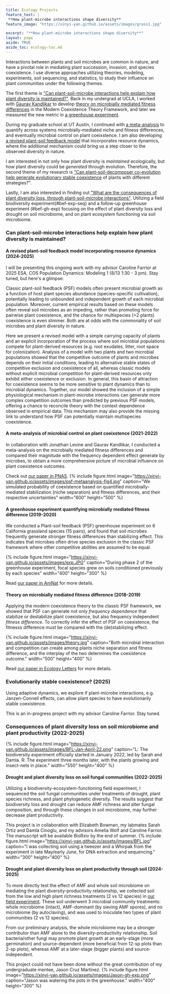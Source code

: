 ```yaml
---
title: Ecology Projects
feature_text: |
 **How plant-microbe interactions shape diversity**
feature_image: "https://xinyi-yan.github.io/assets/images/grass1.jpg"

excerpt: "**How plant-microbe interactions shape diversity**"
layout: page
aside: TRUE
aside_toc: ecology-toc.md     
---
```


Interactions between plants and soil microbes are common in nature, and have a pivotal role in mediating plant succession, invasion, and species coexistence. I use diverse approaches utilizing theories, modeling, experiments, soil sequencing, and statistics, to study their influence on plant communities under the following themes.

The first theme is ["Can plant-soil-microbe interactions help explain how plant diversity is maintained?"](#psf). Back in my undergrad at UCLA, I worked with [Gaurav Kandlikar](https://gauravsk.gitlab.io/) to develop [theory on microbially mediated fitness differences](#psf-theory) in the Modern Coexistence Theory Framework, and later we measured the new metric in [a greenhouse experiment](#psf-experiment). 

During my graduate school at UT Austin, I continued with [a meta-analysis](#psf-metaanalysis) to quantify across systems microbially-mediated niche and fitness differences, and eventually microbial control on plant coeixstence. I am also developing [a revised plant-soil feedback model](#psf-model) that incorporates resource dynamics, where the additional mechanism could bring us a step closer to the observed diversity in nature.

I am interested in not only how plant diversity is *maintained* ecologically, but how plant diversity could be *generated* through evolution. Therefore, the second theme of my research is ["Can plant-soil-decomposer co-evolution help generate evolutionary stable coexistence](#evo-coexistence) of plants with different strategies?". 

Lastly, I am also interested in finding out ["What are the consequences of plant diversity loss, through plant-soil-microbe interactions"](#bef). Utilizing a field biodiversity experiment(#bef-exp-seq) and a follow-up greenhouse experiment (#bef-gh-exp) focusing on the effect of plant diversity loss and drought on soil microbiome, and on plant ecosystem functioning via soil microbiome.

### Can plant-soil-microbe interactions help explain how plant diversity is maintained? <a name="psf"></a>
#### A revised plant-soil feedback model incorporating resource dynamics (2024-2025) <a name="psf-model"></a>
I will be presenting this ongoing work with my advisor Caroline Farrior at 2025 ESA, COS Population Dynamics: Modeling 1 (8/13 1:30 - 3 pm). Stay tuned, but here's a glimpse:
  
Classic plant-soil feedback (PSF) models often present microbial growth as a function of host plant species abundance (species-specific cultivation), potentially leading to unbounded and independent growth of each microbial population. Moreover, current empirical results based on these models often reveal soil microbes as an impeding, rather than promoting force for pairwise plant coexistence, and the chance for multispecies (>2 plants) coexistence is even slimmer. Both are at odds with the commonality of soil microbes and plant diversity in nature. 

Here we present a revised model with a simple carrying capacity of plants and an explicit incorporation of the process where soil microbial populations compete for plant-derived resources (e.g. root exudates, litter, root space for colonization). Analysis of a model with two plants and two microbial populations showed that the competitive outcome of plants and microbes depends on their initial conditions, leading to alternative stable states of competitive exclusion and coexistence of all, whereas classic models without explicit microbial competition for plant-derived resources only exhibit either coexistence or exclusion. In general, this basin of attraction for coexistence seems to be more sensitive to plant dynamics than to microbial dynamics. Together, our model showed the inclusion of a simple physiological mechanism in plant-microbe interactions can generate more complex competition outcomes than predicted by previous PSF models, offering a chance to reconcile theory with the context dependence observed in empirical data. This mechanism may also provide the missing link to understand how PSF can potentially maintain multispecies coexistence.   

#### A meta-analysis of microbial control on plant coeixstence (2021-2022) <a name="psf-metaanalysis"></a>
In collaboration with Jonathan Levine and Gaurav Kandlikar, I conducted a meta-analysis on the microbially mediated fitness differences and compared their magnitude with the frequency dependent effect generate by microbes, to obtain a more comprehensive picture of microbial influence on plant coexistence outcomes.

Check out [our paper in PNAS](https://doi.org/10.1073/pnas.2122088119).
{% include figure.html image="https://xinyi-yan.github.io/assets/images/psf-metaanalysis-fig4.jpg" caption="We simulated probability of coexistence based on quantified microbially-mediated stabilization (niche separation) and fitness differences, and their respective uncertainties" width="600" height="500" %}

#### A greenhouse experiment quantifying microbially mediated fitness difference (2019-2020)<a name="psf-experiment"></a>
We conducted a Plant-soil feedback (PSF) greenhouse experiment on 6 California grassland species (15 pairs), and found that soil microbes frequently generate stronger fitness differences than stabilizing effect. This indicates that microbes often drive species exclusion in the classic PSF framework where other competitive abilities are assumed to be equal.

{% include figure.html image="https://xinyi-yan.github.io/assets/images/exp.JPG" caption="During phase 2 of the greenhouse experiment, focal species grew on soils conditioned previously by each species" width="400" height="300" %}

Read [our paper in AmNat](https://www.journals.uchicago.edu/doi/abs/10.1086/711662?journalCode=an) for more details.

#### Theory on microbially mediated fitness difference (2018-2019) <a name="psf-theory"></a>
Applying the modern coexistence theory to the classic PSF framework, we showed that PSF can generate not only _frequency dependence_ that stabilize or destabilize plant coexistence, but also frequency independent _fitness difference_. To correctly infer the effect of PSF on coexistence, the fitnesss difference must be compared with the (de)stabilizing effect.

{% include figure.html image="https://xinyi-yan.github.io/assets/images/theory.jpg" caption="Both microbial interaction and competition can create among plants niche separation and fitness difference, and the interplay of the two determines the coexistence outcome." width="500" height="400" %}

Read [our paper in Ecology Letters](https://onlinelibrary.wiley.com/doi/abs/10.1111/ele.13280) for more details.

### Evolutionarily stable coexistence? (2025) <a name="evo-coexistence"></a>
Using adaptive dynamics, we explore if plant-microbe interactions, e.g. Janzen-Connell effects, can allow plant species to have evolutionarily stable coexistence.

This is an in-progress project with my advisor Caroline Farrior. Stay tuned.

### Consequences of plant diversity loss on soil microbiome and plant productivity (2022-2025) <a name="bef"></a> 
{% include figure.html image="https://xinyi-yan.github.io/assets/images/BFL-Jan-April-22.png" caption="L: The biodiversity experiment officially started in January 2022, led by Sarah and Damla. R: The experiment three months later, with the plants growing and insect-nets in place." width="550" height="400" %}
#### Drought and plant diversity loss on soil fungal communities (2022-2025) <a name="bef-exp-seq"></a>
Utilizing a biodiversity-ecosystem-functioning field experiment, I sequenced the soil fungal communities under treatments of drought, plant species richness, and plant phylogenetic diversity. The results suggest that biodiversity loss and drought can reduce AMF richness and alter fungal composition, and through these changes in soil microbiome, may further decrease plant productivity. 

This project is in collaboration with Elizabeth Bowman, my labmates Sarah Ortiz and Damla Cinoglu, and my advisors Amelia Wolf and Caroline Farrior. The manuscript will be available BioRxiv by the end of summer.
{% include figure.html image="https://xinyi-yan.github.io/assets/images/BFL.jpg" caption="I was collecting soil using a tweezer and a Whirpak from the experiment in late May/early June, for DNA extraction and sequencing." width="300" height="400" %}

#### Drought and plant diversity loss on plant productivity through soil (2024-2025) <a name="bef-gh-exp"></a>
To more directly test the effect of AMF and whole soil microbiome on mediating the plant diversity-productivity relationship, we collected soil from the low and high plant richness treatments (2 vs 12 species) in [our field experiment](#bef-exp-seq"). These soil underwent 3 microbial community treatments: whole microbiome (intact), AMF-dominant (by sieving AMF spores), and no microbiome (by autoclaving), and was used to inoculate two types of plant communities (2 vs 12 species). 

From our preliminary analysis, the whole microbiome may be a stronger contributor than AMF alone to the diversity-productivity relationship. Soil bacteria/other fungi may promote plant growth at an early-stage (more germination) and source-dependent (more beneficial from 12-sp plots than 2-sp plots), whereas AMF at a later-stage (bigger plants) and source-independent. 

This project could not have been done without the great contribution of my undergraduate mentee, Jason Cruz Martinez. 
{% include figure.html image="https://xinyi-yan.github.io/assets/images/Jason-gh-exp.png" caption="Jason was watering the pots in the greenhouse." width="400" height="300" %}
